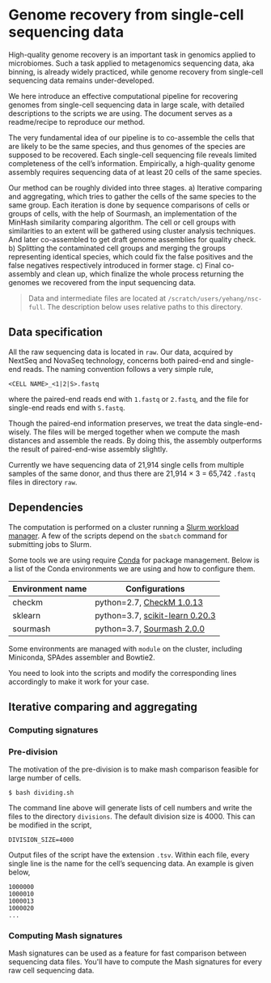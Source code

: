 # Genome recovery from single-cell sequencing data

High-quality genome recovery is an important task in genomics applied to microbiomes. Such a task applied to metagenomics sequencing data, aka binning, is already widely practiced, while genome recovery from single-cell sequencing data remains under-developed.

We here introduce an effective computational pipeline for recovering genomes from single-cell sequencing data in large scale, with detailed descriptions to the scripts we are using. The document serves as a readme/recipe to reproduce our method.

The very fundamental idea of our pipeline is to co-assemble the cells that are likely to be the same species, and thus genomes of the species are supposed to be recovered. Each single-cell sequencing file reveals limited completeness of the cell’s information. Empirically, a high-quality genome assembly requires sequencing data of at least 20 cells of the same species.

Our method can be roughly divided into three stages. a) Iterative comparing and aggregating, which tries to gather the cells of the same species to the same group. Each iteration is done by sequence comparisons of cells or groups of cells, with the help of Sourmash, an implementation of the MinHash similarity comparing algorithm. The cell or cell groups with similarities to an extent will be gathered using cluster analysis techniques. And later co-assembled to get draft genome assemblies for quality check. b) Splitting the contaminated cell groups and merging the groups representing identical species, which could fix the false positives and the false negatives respectively introduced in former stage. c) Final co-assembly and clean up, which finalize the whole process returning the genomes we recovered from the input sequencing data.

> Data and intermediate files are located at `/scratch/users/yehang/nsc-full`. The description below uses relative paths to this directory.

## Data specification

All the raw sequencing data is located in `raw`. Our data, acquired by NextSeq and NovaSeq technology, concerns both paired-end and single-end reads. The naming convention follows a very simple rule,

```
<CELL NAME>_<1|2|S>.fastq
```

where the paired-end reads end with `1.fastq` or `2.fastq`, and the file for single-end reads end with `S.fastq`. 

Though the paired-end information preserves, we treat the data single-end-wisely. The files will be merged together when we compute the mash distances and assemble the reads. By doing this, the assembly outperforms the result of paired-end-wise assembly slightly.

Currently we have sequencing data of 21,914 single cells from multiple samples of the same donor, and thus there are 21,914 × 3 = 65,742​ `.fastq` files in directory `raw`.

## Dependencies

The computation is performed on a cluster running a [Slurm workload manager](https://slurm.schedmd.com/documentation.html). A few of the scripts depend on the `sbatch` command for submitting jobs to Slurm.

Some tools we are using require [Conda](https://docs.conda.io/en/latest/) for package management. Below is a list of the Conda environments we are using and how to configure them.

| Environment name | Configurations                                               |
| ---------------- | ------------------------------------------------------------ |
| checkm           | python=2.7, [CheckM 1.0.13](https://github.com/Ecogenomics/CheckM/wiki) |
| sklearn          | python=3.7, [scikit-learn 0.20.3](https://scikit-learn.org/stable/) |
| sourmash         | python=3.7, [Sourmash 2.0.0](<https://sourmash.readthedocs.io/en/latest/>) |

Some environments are managed with `module` on the cluster, including Miniconda, SPAdes assembler and Bowtie2.

You need to look into the scripts and modify the corresponding lines accordingly to make it work for your case.

## Iterative comparing and aggregating

### Computing signatures



### Pre-division

The motivation of the pre-division is to make mash comparison feasible for large number of cells. 

```
$ bash dividing.sh
```

The command line above will generate lists of cell numbers and write the files to the directory `divisions`. The default division size is 4000. This can be modified in the script,

```
DIVISION_SIZE=4000
```

Output files of the script have the extension `.tsv`. Within each file, every single line is the name for the cell’s sequencing data. An example is given below,

```
1000000
1000010
1000013
1000020
...
```

### Computing Mash signatures

Mash signatures can be used as a feature for fast comparison between sequencing data files. 
You'll have to compute the Mash signatures for every raw cell sequencing data.

```

```